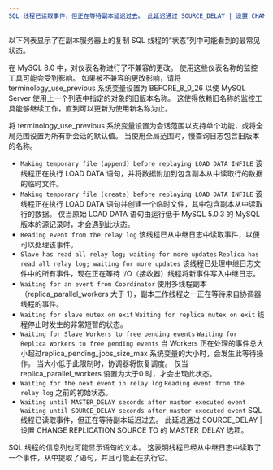 ```yaml
---
SQL 线程已读取事件，但正在等待副本延迟过去。 此延迟通过 SOURCE_DELAY | 设置 CHANGE REPLICATION SOURCE TO 的 MASTER_DELAY 选项。使用多线程副本（replica_parallel_workers 大于 1），副本工作线程之一正在等待来自协调器线程的事件。该线程已处理中继日志文件中的所有事件，现在正在等待 I/O（接收器）线程将新事件写入中继日志。title: 6.复制 SQL 线程状态
---
```

以下列表显示了在副本服务器上的复制 SQL 线程的“状态”列中可能看到的最常见状态。

在 MySQL 8.0 中，对仪表名称进行了不兼容的更改。 使用这些仪表名称的监控工具可能会受到影响。 如果被不兼容的更改影响，请将 terminology_use_previous 系统变量设置为 BEFORE_8_0_26 以使 MySQL Server 使用上一个列表中指定的对象的旧版本名称。 这使得依赖旧名称的监控工具能够继续工作，直到可以更新为使用新名称为止。

将 terminology_use_previous 系统变量设置为会话范围以支持单个功能，或将全局范围设置为所有新会话的默认值。 当使用全局范围时，慢查询日志包含旧版本的名称。

* `Making temporary file (append) before replaying LOAD DATA INFILE`
  该线程正在执行 LOAD DATA 语句，并将数据附加到包含副本从中读取行的数据的临时文件。
* `Making temporary file (create) before replaying LOAD DATA INFILE`
  该线程正在执行 LOAD DATA 语句并创建一个临时文件，其中包含副本从中读取行的数据。 仅当原始 LOAD DATA 语句由运行低于 MySQL 5.0.3 的 MySQL 版本的源记录时，才会遇到此状态。
* `Reading event from the relay log`
  该线程已从中继日志中读取事件，以便可以处理该事件。
* `Slave has read all relay log; waiting for more updates`
  `Replica has read all relay log; waiting for more updates`
  该线程已处理中继日志文件中的所有事件，现在正在等待 I/O（接收器）线程将新事件写入中继日志。
* `Waiting for an event from Coordinator`
  使用多线程副本（replica_parallel_workers 大于 1），副本工作线程之一正在等待来自协调器线程的事件。
* `Waiting for slave mutex on exit`
  `Waiting for replica mutex on exit`
  线程停止时发生的非常短暂的状态。
* `Waiting for Slave Workers to free pending events`
  `Waiting for Replica Workers to free pending events`
  当 Workers 正在处理的事件总大小超过replica_pending_jobs_size_max 系统变量的大小时，会发生此等待操作。 当大小低于此限制时，协调器将恢复调度。 仅当replica_parallel_workers 设置为大于0 时，才会出现此状态。
* `Waiting for the next event in relay log`
  `Reading event from the relay log` 之前的初始状态。
* `Waiting until MASTER_DELAY seconds after master executed event`
  `Waiting until SOURCE_DELAY seconds after master executed event`
  SQL 线程已读取事件，但正在等待副本延迟过去。 此延迟通过 SOURCE_DELAY | 设置 CHANGE REPLICATION SOURCE TO 的 MASTER_DELAY 选项。

SQL 线程的信息列也可能显示语句的文本。 这表明线程已经从中继日志中读取了一个事件，从中提取了语句，并且可能正在执行它。
